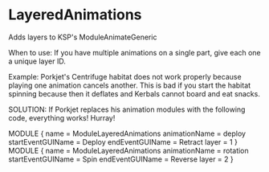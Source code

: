 LayeredAnimations
=================

Adds layers to KSP's ModuleAnimateGeneric

When to use:
If you have multiple animations on a single part, give each one a unique layer ID.

Example: Porkjet's Centrifuge habitat does not work properly because playing one animation cancels another.
This is bad if you start the habitat spinning because then it deflates and Kerbals cannot board and eat snacks.

SOLUTION: If Porkjet replaces his animation modules with the following code, everything works! Hurray!

MODULE
{
	name = ModuleLayeredAnimations
	animationName = deploy
	startEventGUIName = Deploy
	endEventGUIName = Retract
	layer = 1
}
MODULE
{
	name = ModuleLayeredAnimations
	animationName = rotation
	startEventGUIName = Spin
	endEventGUIName = Reverse
	layer = 2
}
